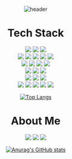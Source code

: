<div align="center">

  ![header](https://capsule-render.vercel.app/api?type=waving&color=timeGradient&height=200&section=header&text=KIM%20DONGMIN&fontSize=60&fontAlignY=40)
  
</div>
<h1 align="center">Tech Stack</h1>
  <div align="center">
  <img src="https://img.shields.io/badge/java-007396?style=for-the-badge&logo=java&logoColor=white"> 
  <img src ="https://img.shields.io/badge/Spring Boot-6DB33F.svg?&style=for-the-badge&logo=Spring Boot&logoColor=white"/>
  <img src ="https://img.shields.io/badge/Hibernate-001064.svg?&style=for-the-badge&logo=Hibernate&logoColor=white"/>
 
  <br>

  <img src ="https://img.shields.io/badge/HTML5-E34F26.svg?&style=for-the-badge&logo=HTML5&logoColor=white"/>
  <img src ="https://img.shields.io/badge/CSS3-1572B6.svg?&style=for-the-badge&logo=CSS3&logoColor=white"/>
  <img src="https://img.shields.io/badge/bootstrap-7952B3?style=for-the-badge&logo=bootstrap&logoColor=white">
  <img src ="https://img.shields.io/badge/JavaScript-F7DF1E.svg?&style=for-the-badge&logo=JavaScript&logoColor=white"/>
  <img src="https://img.shields.io/badge/jquery-0769AD?style=for-the-badge&logo=jquery&logoColor=white">

  <br>

  <img src="https://img.shields.io/badge/linux-FCC624?style=for-the-badge&logo=linux&logoColor=black">
  <img src="https://img.shields.io/badge/CentOS-262577?style=for-the-badge&logo=CentOS&logoColor=white">
  <img src ="https://img.shields.io/badge/MariaDB-003545.svg?&style=for-the-badge&logo=MariaDB&logoColor=white"/>
  <img src="https://img.shields.io/badge/mysql-4479A1?style=for-the-badge&logo=mysql&logoColor=white">

  <br>

  <img src="https://img.shields.io/badge/Docker-2496ED?style=for-the-badge&logo=Docker&logoColor=white">
  <img src="https://img.shields.io/badge/Jenkins-D24939?style=for-the-badge&logo=Jenkins&logoColor=white">
  <img src="https://img.shields.io/badge/amazonaws-232F3E?style=for-the-badge&logo=amazonaws&logoColor=white"> 

  <br>

  <img src="https://img.shields.io/badge/github-181717?style=for-the-badge&logo=github&logoColor=white">
  <img src="https://img.shields.io/badge/git-F05032?style=for-the-badge&logo=git&logoColor=white">
  <img src="https://img.shields.io/badge/fontawesome-339AF0?style=for-the-badge&logo=fontawesome&logoColor=white">
  
  <br>
  <img src ="https://img.shields.io/badge/IntelliJ IDEA-ba2d65.svg?&style=for-the-badge&logo=IntelliJ IDEA&logoColor=white"/>
  <img src ="https://img.shields.io/badge/VirtualBox-183A61.svg?&style=for-the-badge&logo=VirtualBox&logoColor=white"/>
  <img src ="https://img.shields.io/badge/Visual Studio Code-007ACC.svg?&style=for-the-badge&logo=Visual Studio Code&logoColor=white"/>
  <img src ="https://img.shields.io/badge/Postman-FF6C37.svg?&style=for-the-badge&logo=Postman&logoColor=white"/>
  <img src ="https://img.shields.io/badge/iTerm2-1b5e20.svg?&style=for-the-badge&logo=iTerm2&logoColor=white"/> 


  
</div>

<div align="center">

 [![Top Langs](https://github-readme-stats.vercel.app/api/top-langs/?username=ddmkim94&layout=compact)](https://github.com/anuraghazra/github-readme-stats)
  
</div>

<h1 align="center">About Me</h1>
<div align="center">
  <div align="center">
   <a href="https://github.com/ddmkim94"><img src="https://img.shields.io/badge/GitHub-181717?style=for-the-badge&logo=GitHub&logoColor=white"></a>
   <a href="https://velog.io/@ddmkim94"><img src="https://img.shields.io/badge/Velog-20C997?style=for-the-badge&logo=Velog&logoColor=white"></a>
   <a href="mailto:ddmkim94@gmail.com"><img src="https://img.shields.io/badge/ddmkim94@gmail.com-EA4335?style=for-the-badge&logo=Gmail&logoColor=white"></a>
  </div>
  
[![Anurag's GitHub stats](https://github-readme-stats.vercel.app/api?username=ddmkim94&show_icons=true&theme=cobalt)](https://github.com/anuraghazra/github-readme-stats)

</div>
